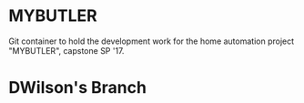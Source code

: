 # MYBUTLER
Git container to hold the development work for the home automation project "MYBUTLER", capstone SP '17.

# DWilson's Branch
